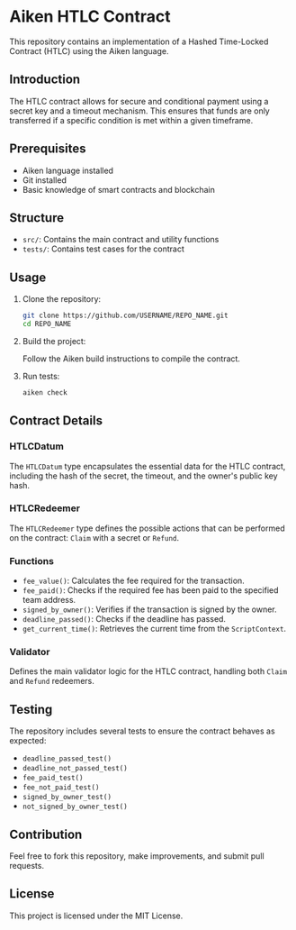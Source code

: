 # Aiken HTLC Contract

This repository contains an implementation of a Hashed Time-Locked Contract (HTLC) using the Aiken language.

## Introduction

The HTLC contract allows for secure and conditional payment using a secret key and a timeout mechanism. This ensures that funds are only transferred if a specific condition is met within a given timeframe.

## Prerequisites

- Aiken language installed
- Git installed
- Basic knowledge of smart contracts and blockchain

## Structure

- `src/`: Contains the main contract and utility functions
- `tests/`: Contains test cases for the contract

## Usage

1. Clone the repository:

    ```sh
    git clone https://github.com/USERNAME/REPO_NAME.git
    cd REPO_NAME
    ```

2. Build the project:

    Follow the Aiken build instructions to compile the contract.

3. Run tests:

    ```sh
    aiken check
    ```

## Contract Details

### HTLCDatum

The `HTLCDatum` type encapsulates the essential data for the HTLC contract, including the hash of the secret, the timeout, and the owner's public key hash.

### HTLCRedeemer

The `HTLCRedeemer` type defines the possible actions that can be performed on the contract: `Claim` with a secret or `Refund`.

### Functions

- `fee_value()`: Calculates the fee required for the transaction.
- `fee_paid()`: Checks if the required fee has been paid to the specified team address.
- `signed_by_owner()`: Verifies if the transaction is signed by the owner.
- `deadline_passed()`: Checks if the deadline has passed.
- `get_current_time()`: Retrieves the current time from the `ScriptContext`.

### Validator

Defines the main validator logic for the HTLC contract, handling both `Claim` and `Refund` redeemers.

## Testing

The repository includes several tests to ensure the contract behaves as expected:

- `deadline_passed_test()`
- `deadline_not_passed_test()`
- `fee_paid_test()`
- `fee_not_paid_test()`
- `signed_by_owner_test()`
- `not_signed_by_owner_test()`

## Contribution

Feel free to fork this repository, make improvements, and submit pull requests.

## License

This project is licensed under the MIT License.
